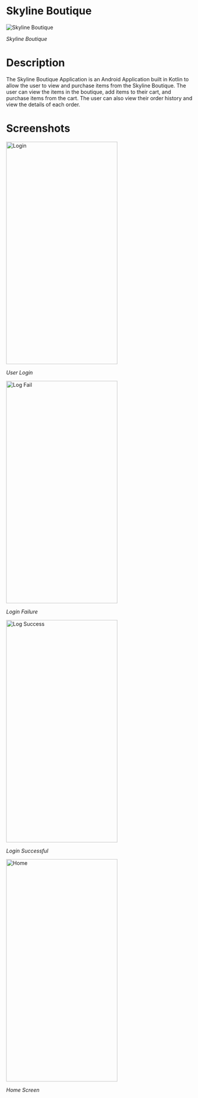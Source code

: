 # Skyline Boutique

![Skyline Boutique](images/logo.png)

*Skyline Boutique*

# Description

The Skyline Boutique Application is an Android Application built in Kotlin to allow the user to view and purchase items from the Skyline Boutique. The user can view the items in the boutique, add items to their cart, and purchase items from the cart. The user can also view their order history and view the details of each order.

# Screenshots

<!-- Add image sizes for better formatting -->

<img src="images/login.png" alt="Login" width="300" height="600">

*User Login*

<img src="images/logfail.png" alt="Log Fail" width="300" height="600">

*Login Failure*

<img src="images/logsuccess.png" alt="Log Success" width="300" height="600">

*Login Successful*

<img src="images/home.png" alt="Home" width="300" height="600">

*Home Screen*
